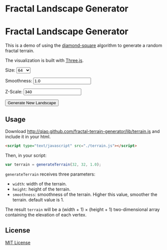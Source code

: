 Fractal Landscape Generator
================================

<html lang="en">

<head>
<meta charset="UTF-8">
<title>Fractal Landscape Generator</title>
<link rel="stylesheet" href="./main.css" />
<link rel="stylesheet" href="./lib/fd-slider/fd-slider.css" />
<link rel="stylesheet" href="./lib/fd-slider/fd-slider-tooltip.css" />
<script type="text/javascript" src="./lib/Three.js"></script>
<script type="text/javascript" src="./lib/RequestAnimationFrame.js"></script>
<script type="text/javascript" src="./lib/Detector.js"></script>
<script type="text/javascript" src="./lib/jquery-1.7.1.min.js"></script>
<script type="text/javascript" src="./lib/jquery.pubsub.js"></script>
<script type="text/javascript" src="./lib/fd-slider/fd-slider.js"></script>
<script type="text/javascript" src="../lib/terrain.js"></script>
</head>

<body>
<div id="sidebar">
<div id="sidebar-inner">
<h1 id="title">Fractal Landscape Generator</h1>

<div id="intro">
<p>
This is a demo of using the
<a href="https://en.wikipedia.org/wiki/Fractal_landscape">diamond-square</a> algorithm to generate a random fractal terrain.
</p>
<p>
The visualization is built with
<a href="https://github.com/mrdoob/three.js">Three.js</a>.
</p>
</div>


<form id="opts">
<label for="size">Size:</label>
<select class="opt" id="opt-size" name="size">
<option value="1">1</option>
<option value="2">2</option>
<option value="4">4</option>
<option value="8">8</option>
<option value="16">16</option>
<option value="32">32</option>
<option value="64" selected="yes">64</option>
<option value="128">128</option>
</select>

<label for="smoothness">Smoothness:</label>
<input class="opt" id="opt-smoothness" type="text" name="smoothness" min="0.1" max="5" step="0.1" value="1.0">
<br>

<label for="z-scale">Z-Scale:</label>
<input class="opt" id="opt-z" type="text" name="z-scale" min="0" max="500" step="20" value="340">
<br>

<button id="new" href="#">Generate New Landscape</button>
</form>
</div>
</div>
<div id="container"></div>


<script type="text/javascript" src="./main.js"></script>
<script type="text/javascript">
TerrainController.init();
</script>
</body>

</html>

Usage
-----

Download http://qiao.github.com/fractal-terrain-generator/lib/terrain.js and include it in your html.

```html
<script type="text/javascript" src="./terrain.js"></script>
```

Then, in your script:

```js
var terrain = generateTerrain(32, 32, 1.0);
```

`generateTerrain` receives three parameters:

* `width`: width of the terrain.
* `height`: height of the terrain.
* `smoothness`: smoothness of the terrain. Higher this value, smoother the terrain. default value is 1.

The result `terrain` will be a (width + 1) &times; (height + 1) two-dimensional array containing the elevation of each vertex.

License
-------

[MIT License](http://www.opensource.org/licenses/mit-license.php)

